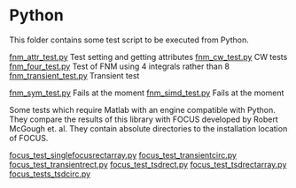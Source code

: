 Python
======

This folder contains some test script to be executed from Python. 

[fnm_attr_test.py](./fnm_attr_test.py) Test setting and getting attributes
[fnm_cw_test.py](./fnm_cw_test.py) CW tests
[fnm_four_test.py](./fnm_four_test.py) Test of FNM using 4 integrals rather than 8
[fnm_transient_test.py](./fnm_transient_test.py) Transient test

[fnm_sym_test.py](./fnm_sym_test.py) Fails at the moment
[fnm_simd_test.py](./fnm_simd_test.py) Fails at the moment

Some tests which require Matlab with an engine compatible with
Python. They compare the results of this library with FOCUS developed
by Robert McGough et. al. They contain absolute directories to the installation
location of FOCUS.

[focus_test_singlefocusrectarray.py](./focus_test_singlefocusrectarray.py)
[focus_test_transientcirc.py](./focus_test_transientcirc.py)
[focus_test_transientrect.py](./focus_test_transientrect.py)
[focus_test_tsdrect.py](./focus_test_tsdrect.py)
[focus_test_tsdrectarray.py](./focus_test_tsdrectarray.py)
[focus_tests_tsdcirc.py](./focus_tests_tsdcirc.py)
